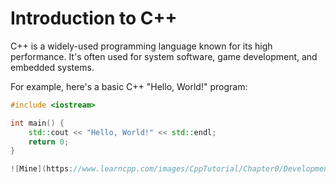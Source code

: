  # Introduction to C++

C++ is a widely-used programming language known for its high performance. It's often used for system software, game development, and embedded systems.

For example, here's a basic C++ "Hello, World!" program:

```cpp
#include <iostream>

int main() {
    std::cout << "Hello, World!" << std::endl;
    return 0;
}

![Mine](https://www.learncpp.com/images/CppTutorial/Chapter0/Development-min.png?ezimgfmt=ng%3Awebp%2Fngcb2%2Frs%3Adevice%2Frscb2-1)
